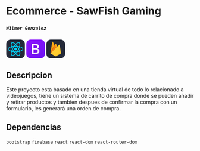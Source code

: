 # Ecommerce - SawFish Gaming

##### `Wilmer Gonzalez`

<div>
    <img src="https://raw.githubusercontent.com/tandpfun/skill-icons/65dea6c4eaca7da319e552c09f4cf5a9a8dab2c8/icons/React-Dark.svg" width=50>
    <img src="https://raw.githubusercontent.com/tandpfun/skill-icons/65dea6c4eaca7da319e552c09f4cf5a9a8dab2c8/icons/Bootstrap.svg" width=50>
    <img src="https://raw.githubusercontent.com/tandpfun/skill-icons/65dea6c4eaca7da319e552c09f4cf5a9a8dab2c8/icons/Firebase-Dark.svg" width=50>
</div>

## Descripcion
Este proyecto esta basado en una tienda virtual de todo lo relacionado a videojuegos, tiene un sistema de carrito de compra donde se pueden añadir y retirar productos y tambien despues de confirmar la compra con un formulario,  les generará una orden de compra.

## Dependencias
`bootstrap` `firebase` `react` `react-dom` `react-router-dom`